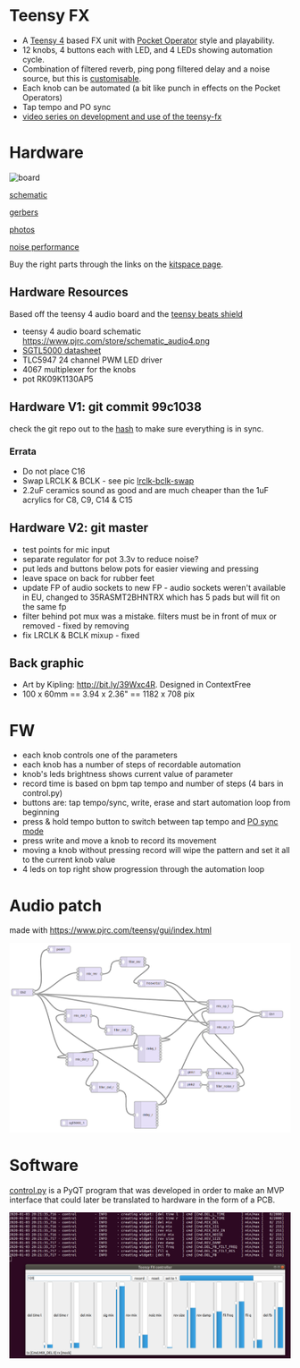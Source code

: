 # Teensy FX

* A [Teensy 4](https://www.pjrc.com/teensy-4-0/) based FX unit with [Pocket Operator](https://teenage.engineering/products/po) style and playability.
* 12 knobs, 4 buttons each with LED, and 4 LEDs showing automation cycle.
* Combination of filtered reverb, ping pong filtered delay and a noise source, but this is [customisable](#Audio-patch).
* Each knob can be automated (a bit like punch in effects on the Pocket Operators)
* Tap tempo and PO sync
* [video series on development and use of the teensy-fx](https://www.youtube.com/playlist?list=PLmcDgdDpcaPg4DthWWuq7HqhB-hiN_gUg)

# Hardware

![board](hardware/board.png)

[schematic](hardware/schematic.pdf)

[gerbers](hardware/teensy-fx-2020-02-10-fab.zip)

[photos](https://photos.app.goo.gl/ELiSmwA5KhBPN7PL9)

[noise performance](docs/noise.md)

Buy the right parts through the links on the [kitspace page](https://kitspace.org/boards/github.com/mattvenn/teensy-audio-fx).

## Hardware Resources

Based off the teensy 4 audio board and the [teensy beats shield](https://hackaday.io/project/161127-teensy-beats-shield)

* teensy 4 audio board schematic https://www.pjrc.com/store/schematic_audio4.png
* [SGTL5000 datasheet](https://static6.arrow.com/aropdfconversion/d5e3ddfdb01ac7d0ee29dd23626c23e0eb18a14a/1931605559406471sgtl5000.pdf)
* TLC5947 24 channel PWM LED driver
* 4067 multiplexer for the knobs
* pot RK09K1130AP5

## Hardware V1: git commit 99c1038

check the git repo out to the [hash](99c1038) to make sure everything is in sync.

### Errata

* Do not place C16
* Swap LRCLK & BCLK - see pic [lrclk-bclk-swap](docs/lrclk-bclk-swap.png)
* 2.2uF ceramics sound as good and are much cheaper than the 1uF acrylics for C8, C9, C14 & C15

## Hardware V2: git master

* test points for mic input
* separate regulator for pot 3.3v to reduce noise?
* put leds and buttons below pots for easier viewing and pressing
* leave space on back for rubber feet
* update FP of audio sockets to new FP - audio sockets weren't available in EU, changed to 35RASMT2BHNTRX which has 5 pads but will fit on the same fp
* filter behind pot mux was a mistake. filters must be in front of mux or removed - fixed by removing
* fix LRCLK & BCLK mixup - fixed

## Back graphic

* Art by Kipling: http://bit.ly/39Wxc4R. Designed in ContextFree
* 100 x 60mm == 3.94 x 2.36" == 1182 x 708 pix

# FW

* each knob controls one of the parameters
* each knob has a number of steps of recordable automation
* knob's leds brightness shows current value of parameter
* record time is based on bpm tap tempo and number of steps (4 bars in control.py)
* buttons are: tap tempo/sync, write, erase and start automation loop from beginning
* press & hold tempo button to switch between tap tempo and [PO sync mode](docs/PO_sync_mode.md)
* press write and move a knob to record its movement
* moving a knob without pressing record will wipe the pattern and set it all to the current knob value
* 4 leds on top right show progression through the automation loop

# Audio patch

made with https://www.pjrc.com/teensy/gui/index.html

![patch](docs/patch.png)

# Software

[control.py](control.py) is a PyQT program that was developed in order to make an MVP
interface that could later be translated to hardware in the form of a PCB.

![gui](docs/gui.png)
